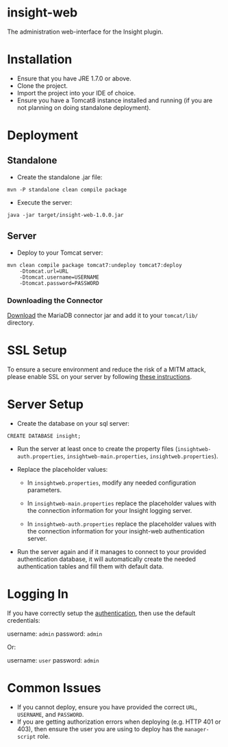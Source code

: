 insight-web
===========

The administration web-interface for the Insight plugin.

# Installation

* Ensure that you have JRE 1.7.0 or above.
* Clone the project.
* Import the project into your IDE of choice.
* Ensure you have a Tomcat8 instance installed and running (if you are not planning on doing standalone deployment).

# Deployment

## Standalone

* Create the standalone .jar file:

```
mvn -P standalone clean compile package
```

* Execute the server:

```
java -jar target/insight-web-1.0.0.jar
```

## Server

* Deploy to your Tomcat server:

```
mvn clean compile package tomcat7:undeploy tomcat7:deploy
    -Dtomcat.url=URL
    -Dtomcat.username=USERNAME
    -Dtomcat.password=PASSWORD
```

### Downloading the Connector

[Download](https://downloads.mariadb.org/client-java/1.1.5/) the MariaDB connector jar and add it to your ```tomcat/lib/``` directory.

# SSL Setup

To ensure a secure environment and reduce the risk of a MITM attack, please enable SSL on your server by following [these instructions](http://www.mulesoft.com/tomcat-ssl).

# Server Setup

* Create the database on your sql server:

```
CREATE DATABASE insight;
```

* Run the server at least once to create the property files (`insightweb-auth.properties`, `insightweb-main.properties`, `insightweb.properties`).

* Replace the placeholder values:

  * In `insightweb.properties`, modify any needed configuration parameters.

  * In `insightweb-main.properties` replace the placeholder values with the connection information for your Insight logging server.

  * In `insightweb-auth.properties` replace the placeholder values with the connection information for your insight-web authentication server.

* Run the server again and if it manages to connect to your provided authentication database, it will automatically create the needed authentication tables and fill them with default data.

# Logging In

If you have correctly setup the [authentication](https://github.com/Indiv0/insight-web#server-setup), then use the default credentials:

username: `admin`
password: `admin`

Or:

username: `user`
password: `admin`


# Common Issues

* If you cannot deploy, ensure you have provided the correct `URL`, `USERNAME`, and `PASSWORD`.
* If you are getting authorization errors when deploying (e.g. HTTP 401 or 403), then ensure the user you are using to deploy has the `manager-script` role.

